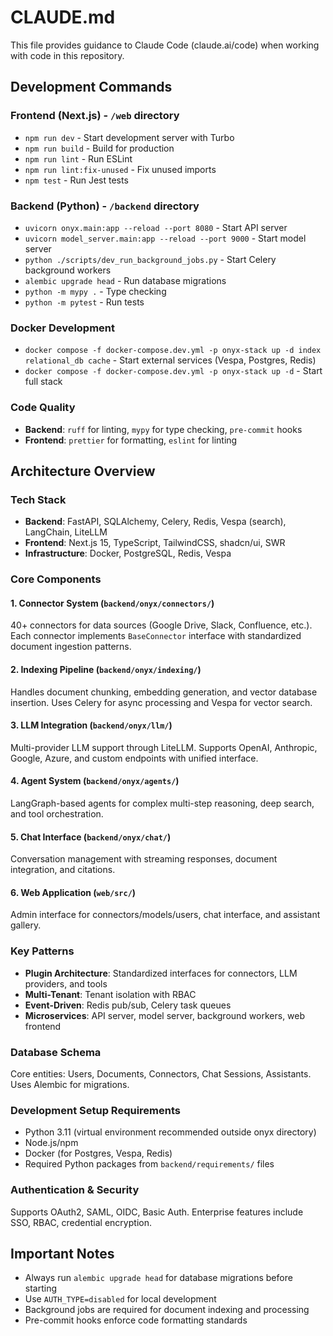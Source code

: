 # CLAUDE.md

This file provides guidance to Claude Code (claude.ai/code) when working with code in this repository.

## Development Commands

### Frontend (Next.js) - `/web` directory
- `npm run dev` - Start development server with Turbo
- `npm run build` - Build for production
- `npm run lint` - Run ESLint
- `npm run lint:fix-unused` - Fix unused imports
- `npm test` - Run Jest tests

### Backend (Python) - `/backend` directory
- `uvicorn onyx.main:app --reload --port 8080` - Start API server
- `uvicorn model_server.main:app --reload --port 9000` - Start model server
- `python ./scripts/dev_run_background_jobs.py` - Start Celery background workers
- `alembic upgrade head` - Run database migrations
- `python -m mypy .` - Type checking
- `python -m pytest` - Run tests

### Docker Development
- `docker compose -f docker-compose.dev.yml -p onyx-stack up -d index relational_db cache` - Start external services (Vespa, Postgres, Redis)
- `docker compose -f docker-compose.dev.yml -p onyx-stack up -d` - Start full stack

### Code Quality
- **Backend**: `ruff` for linting, `mypy` for type checking, `pre-commit` hooks
- **Frontend**: `prettier` for formatting, `eslint` for linting

## Architecture Overview

### Tech Stack
- **Backend**: FastAPI, SQLAlchemy, Celery, Redis, Vespa (search), LangChain, LiteLLM
- **Frontend**: Next.js 15, TypeScript, TailwindCSS, shadcn/ui, SWR
- **Infrastructure**: Docker, PostgreSQL, Redis, Vespa

### Core Components

#### 1. Connector System (`backend/onyx/connectors/`)
40+ connectors for data sources (Google Drive, Slack, Confluence, etc.). Each connector implements `BaseConnector` interface with standardized document ingestion patterns.

#### 2. Indexing Pipeline (`backend/onyx/indexing/`)
Handles document chunking, embedding generation, and vector database insertion. Uses Celery for async processing and Vespa for vector search.

#### 3. LLM Integration (`backend/onyx/llm/`)
Multi-provider LLM support through LiteLLM. Supports OpenAI, Anthropic, Google, Azure, and custom endpoints with unified interface.

#### 4. Agent System (`backend/onyx/agents/`)
LangGraph-based agents for complex multi-step reasoning, deep search, and tool orchestration.

#### 5. Chat Interface (`backend/onyx/chat/`)
Conversation management with streaming responses, document integration, and citations.

#### 6. Web Application (`web/src/`)
Admin interface for connectors/models/users, chat interface, and assistant gallery.

### Key Patterns
- **Plugin Architecture**: Standardized interfaces for connectors, LLM providers, and tools
- **Multi-Tenant**: Tenant isolation with RBAC
- **Event-Driven**: Redis pub/sub, Celery task queues
- **Microservices**: API server, model server, background workers, web frontend

### Database Schema
Core entities: Users, Documents, Connectors, Chat Sessions, Assistants. Uses Alembic for migrations.

### Development Setup Requirements
- Python 3.11 (virtual environment recommended outside onyx directory)
- Node.js/npm
- Docker (for Postgres, Vespa, Redis)
- Required Python packages from `backend/requirements/` files

### Authentication & Security
Supports OAuth2, SAML, OIDC, Basic Auth. Enterprise features include SSO, RBAC, credential encryption.

## Important Notes
- Always run `alembic upgrade head` for database migrations before starting
- Use `AUTH_TYPE=disabled` for local development
- Background jobs are required for document indexing and processing
- Pre-commit hooks enforce code formatting standards